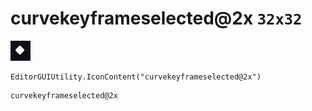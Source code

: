 # curvekeyframeselected@2x `32x32`
<img src="/img/curvekeyframeselected@2x.png" width=32 height=32>

``` CSharp
EditorGUIUtility.IconContent("curvekeyframeselected@2x")
```
```
curvekeyframeselected@2x
```
